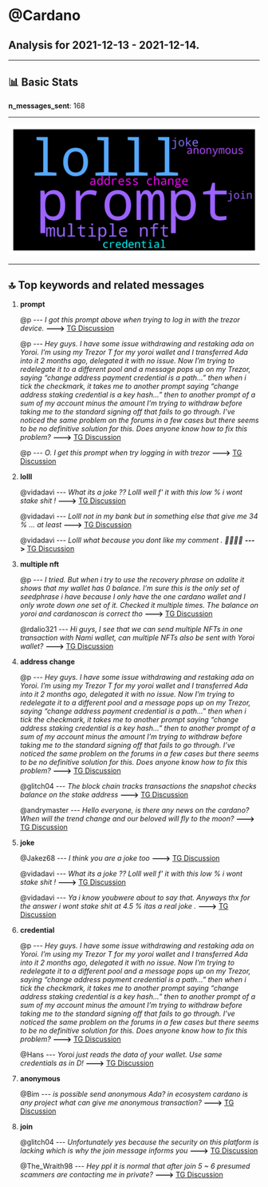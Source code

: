 # **@Cardano**
 ## Analysis for **2021-12-13** - **2021-12-14**.

---

## 📊 **Basic Stats**

**n_messages_sent**: 168

---
![wordcloud](Cardano_1Days_wordcloud.png)

---


## 🔝 **Top keywords and related messages**

1. **prompt**

    @p --- *I got this prompt above when trying to log in with the trezor device.* **--->** [TG Discussion](https://t.me/Cardano/758613)

    @p --- *Hey guys. I have some issue withdrawing and restaking ada on Yoroi. I’m using my Trezor T for my yoroi wallet and I transferred Ada into it 2 months ago, delegated it with no issue. Now I’m trying to redelegate it to a different pool and a message pops up on my Trezor, saying “change address payment credential is a path…” then when i tick the checkmark, it takes me to another prompt saying “change address staking credential is a key hash…” then to another prompt of a sum of my account minus the amount I’m trying to withdraw before taking me to the standard signing off that fails to go through. I’ve noticed the same problem on the forums in a few cases but there seems to be no definitive solution for this. Does anyone know how to fix this problem?* **--->** [TG Discussion](https://t.me/Cardano/758585)

    @p --- *O. I get this prompt when try logging in with trezor* **--->** [TG Discussion](https://t.me/Cardano/758608)

2. **lolll**

    @vidadavi --- *What its a joke ?? Lolll well f' it with this low %  i wont stake shit  !* **--->** [TG Discussion](https://t.me/Cardano/758823)

    @vidadavi --- *Lolll not in my bank but in something else that give me 34 % ... at least* **--->** [TG Discussion](https://t.me/Cardano/758827)

    @vidadavi --- *Lolll what because you dont like my comment . 🤣🤣🤣🤣* **--->** [TG Discussion](https://t.me/Cardano/758837)

3. **multiple nft**

    @p --- *I tried. But when i try to use the recovery phrase on adalite it shows that my wallet has 0 balance. I’m sure this is the only set of seedphrase i have because I only have the one cardano wallet and I only wrote down one set of it. Checked it multiple times. The balance on yoroi and cardanoscan is correct tho* **--->** [TG Discussion](https://t.me/Cardano/758603)

    @rdalio321 --- *Hi guys, I see that we can send multiple NFTs in one transaction with Nami wallet, can multiple NFTs also be sent with Yoroi wallet?* **--->** [TG Discussion](https://t.me/Cardano/758847)

4. **address change**

    @p --- *Hey guys. I have some issue withdrawing and restaking ada on Yoroi. I’m using my Trezor T for my yoroi wallet and I transferred Ada into it 2 months ago, delegated it with no issue. Now I’m trying to redelegate it to a different pool and a message pops up on my Trezor, saying “change address payment credential is a path…” then when i tick the checkmark, it takes me to another prompt saying “change address staking credential is a key hash…” then to another prompt of a sum of my account minus the amount I’m trying to withdraw before taking me to the standard signing off that fails to go through. I’ve noticed the same problem on the forums in a few cases but there seems to be no definitive solution for this. Does anyone know how to fix this problem?* **--->** [TG Discussion](https://t.me/Cardano/758585)

    @glitch04 --- *The block chain tracks transactions the snapshot checks balance on the stake address* **--->** [TG Discussion](https://t.me/Cardano/758217)

    @andrymaster --- *Hello everyone, is there any news on the cardano?  When will the trend change and our beloved will fly to the moon?* **--->** [TG Discussion](https://t.me/Cardano/758849)

5. **joke**

    @Jakez68 --- *I think you are a joke too* **--->** [TG Discussion](https://t.me/Cardano/758836)

    @vidadavi --- *What its a joke ?? Lolll well f' it with this low %  i wont stake shit  !* **--->** [TG Discussion](https://t.me/Cardano/758823)

    @vidadavi --- *Ya i know youbwere about to say that. Anyways thx for the answer   i wont stake shit at 4.5 %  itas a real joke .* **--->** [TG Discussion](https://t.me/Cardano/758831)

6. **credential**

    @p --- *Hey guys. I have some issue withdrawing and restaking ada on Yoroi. I’m using my Trezor T for my yoroi wallet and I transferred Ada into it 2 months ago, delegated it with no issue. Now I’m trying to redelegate it to a different pool and a message pops up on my Trezor, saying “change address payment credential is a path…” then when i tick the checkmark, it takes me to another prompt saying “change address staking credential is a key hash…” then to another prompt of a sum of my account minus the amount I’m trying to withdraw before taking me to the standard signing off that fails to go through. I’ve noticed the same problem on the forums in a few cases but there seems to be no definitive solution for this. Does anyone know how to fix this problem?* **--->** [TG Discussion](https://t.me/Cardano/758585)

    @Hans --- *Yoroi just reads the data of your wallet. Use same credentials as in D!* **--->** [TG Discussion](https://t.me/Cardano/758489)

7. **anonymous**

    @Bim --- *is possible send anonymous Ada? in ecosystem cardano is any project what can give me anonymous transaction?* **--->** [TG Discussion](https://t.me/Cardano/758766)

8. **join**

    @glitch04 --- *Unfortunately yes because the security on this platform is lacking which is why the join message informs you* **--->** [TG Discussion](https://t.me/Cardano/758692)

    @The_Wraith98 --- *Hey ppl it is normal that after join 5 ~ 6 presumed scammers are contacting me in private?* **--->** [TG Discussion](https://t.me/Cardano/758691)

